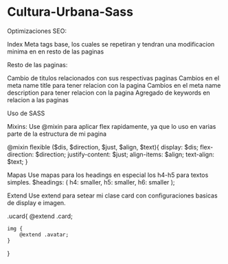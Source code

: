 # Cultura-Urbana-Sass

Optimizaciones SEO:

Index
Meta tags base, los cuales se repetiran y tendran una modificacion minima en en resto de las paginas

<meta name="Keywords" content="buzos de hombre, buzos de mujer, ropa de hombre, ropa de mujer, ropa de moda, remerones, remeras 2022">

<meta name="Description" content="Tienda urbana, cultura urbana tienda, ropa a la moda, ropa callejera" >

<meta name="title" content="Tienda Cultura Urbana">

Resto de las paginas:

Cambio de titulos relacionados con sus respectivas paginas
Cambios en el meta name title para tener relacion con la pagina
Cambios en el meta name description para tener relacion con la pagina
Agregado de keywords en relacion a las paginas

<!-- Sale-->
<meta name="Keywords" content="productos en oferta, producto con descuentos, productos mas vendidos">

<meta name="Description" content="productos en sale cultura urbana, remate de accesorios, temporada 2022, descuentos" >

<!-- Productos-->
<meta name="Keywords" content="remerones, sudaderas, bermudas, camperas, buzos, ver buzos, ver remeras, ver sudaderas, ver camperas, ropa mujer, ropa hombre ">

<meta name="Description" content="productos cultura urbana, busca tu estilo, temporada 2022, proxima temporada en octubre" >

<!-- Politica de devolucion-->
<meta name="Keywords" content="devolucion de dinero, devolucion de prendas, politicas de devolucion, arreglo de envios">

<meta name="Description" content="productos para devolver, devolucion de dinero, devolucion de prenda" >

<!-- Contacto-->
<meta name="Keywords" content="contacto pagina, contacto para ventas, contacto para consultas, consulta, mayoristas, minoristas">

<meta name="Description" content="contacto de la pagina, ayuda, devolucion, contactame, contactar" >

Uso de SASS

Mixins:
Use @mixin para aplicar flex rapidamente, ya que lo uso en varias parte de la estructura de mi pagina

@mixin flexible ($dis, $direction, $just, $align, $text){
    display: $dis;
    flex-direction: $direction;
    justify-content: $just;
    align-items: $align;
    text-align: $text;
}

Mapas
Use mapas para los headings en especial los h4-h5 para textos simples.
$headings: (
h4: smaller,
h5: smaller,
h6: smaller 
);

Extend
Use extend para setear mi clase card con configuraciones basicas de display e imagen.

.ucard{
    @extend .card;
    

    img {
        @extend .avatar;
    }
}